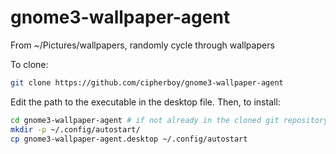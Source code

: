 # gnome3-wallpaper-agent

From ~/Pictures/wallpapers, randomly cycle through wallpapers

To clone:

```bash
git clone https://github.com/cipherboy/gnome3-wallpaper-agent
```

Edit the path to the executable in the desktop file. Then, to install:


```bash
cd gnome3-wallpaper-agent # if not already in the cloned git repository
mkdir -p ~/.config/autostart/
cp gnome3-wallpaper-agent.desktop ~/.config/autostart
```
